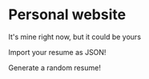 # Personal website

It's mine right now, but it could be yours

Import your resume as JSON!

Generate a random resume!
